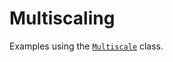 # Multiscaling

Examples using the [`Multiscale`](../../reference/multiscaling/multiscale/#Multiscale) class.
